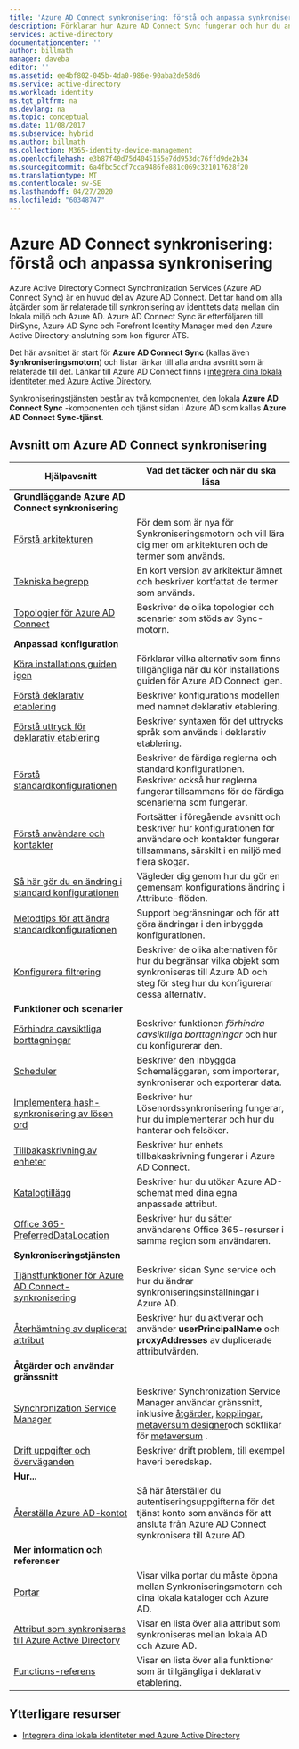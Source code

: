 ```yaml
---
title: 'Azure AD Connect synkronisering: förstå och anpassa synkronisering | Microsoft Docs'
description: Förklarar hur Azure AD Connect Sync fungerar och hur du anpassar.
services: active-directory
documentationcenter: ''
author: billmath
manager: daveba
editor: ''
ms.assetid: ee4bf802-045b-4da0-986e-90aba2de58d6
ms.service: active-directory
ms.workload: identity
ms.tgt_pltfrm: na
ms.devlang: na
ms.topic: conceptual
ms.date: 11/08/2017
ms.subservice: hybrid
ms.author: billmath
ms.collection: M365-identity-device-management
ms.openlocfilehash: e3b87f40d75d4045155e7dd953dc76ffd9de2b34
ms.sourcegitcommit: 6a4fbc5ccf7cca9486fe881c069c321017628f20
ms.translationtype: MT
ms.contentlocale: sv-SE
ms.lasthandoff: 04/27/2020
ms.locfileid: "60348747"
---
```

# <a name="azure-ad-connect-sync-understand-and-customize-synchronization"></a>Azure AD Connect synkronisering: förstå och anpassa synkronisering
Azure Active Directory Connect Synchronization Services (Azure AD Connect Sync) är en huvud del av Azure AD Connect. Det tar hand om alla åtgärder som är relaterade till synkronisering av identitets data mellan din lokala miljö och Azure AD. Azure AD Connect Sync är efterföljaren till DirSync, Azure AD Sync och Forefront Identity Manager med den Azure Active Directory-anslutning som kon figurer ATS.

Det här avsnittet är start för **Azure AD Connect Sync** (kallas även **Synkroniseringsmotorn**) och listar länkar till alla andra avsnitt som är relaterade till det. Länkar till Azure AD Connect finns i [integrera dina lokala identiteter med Azure Active Directory](whatis-hybrid-identity.md).

Synkroniseringstjänsten består av två komponenter, den lokala **Azure AD Connect Sync** -komponenten och tjänst sidan i Azure AD som kallas **Azure AD Connect Sync-tjänst**.

## <a name="azure-ad-connect-sync-topics"></a>Avsnitt om Azure AD Connect synkronisering
| Hjälpavsnitt | Vad det täcker och när du ska läsa |
| --- | --- |
| **Grundläggande Azure AD Connect synkronisering** | |
| [Förstå arkitekturen](concept-azure-ad-connect-sync-architecture.md) |För dem som är nya för Synkroniseringsmotorn och vill lära dig mer om arkitekturen och de termer som används. |
| [Tekniska begrepp](how-to-connect-sync-technical-concepts.md) |En kort version av arkitektur ämnet och beskriver kortfattat de termer som används. |
| [Topologier för Azure AD Connect](plan-connect-topologies.md) |Beskriver de olika topologier och scenarier som stöds av Sync-motorn. |
| **Anpassad konfiguration** | |
| [Köra installations guiden igen](how-to-connect-installation-wizard.md) |Förklarar vilka alternativ som finns tillgängliga när du kör installations guiden för Azure AD Connect igen. |
| [Förstå deklarativ etablering](concept-azure-ad-connect-sync-declarative-provisioning.md) |Beskriver konfigurations modellen med namnet deklarativ etablering. |
| [Förstå uttryck för deklarativ etablering](concept-azure-ad-connect-sync-declarative-provisioning-expressions.md) |Beskriver syntaxen för det uttrycks språk som används i deklarativ etablering. |
| [Förstå standardkonfigurationen](concept-azure-ad-connect-sync-default-configuration.md) |Beskriver de färdiga reglerna och standard konfigurationen. Beskriver också hur reglerna fungerar tillsammans för de färdiga scenarierna som fungerar. |
| [Förstå användare och kontakter](concept-azure-ad-connect-sync-user-and-contacts.md) |Fortsätter i föregående avsnitt och beskriver hur konfigurationen för användare och kontakter fungerar tillsammans, särskilt i en miljö med flera skogar. |
| [Så här gör du en ändring i standard konfigurationen](how-to-connect-sync-change-the-configuration.md) |Vägleder dig genom hur du gör en gemensam konfigurations ändring i Attribute-flöden. |
| [Metodtips för att ändra standardkonfigurationen](how-to-connect-sync-best-practices-changing-default-configuration.md) |Support begränsningar och för att göra ändringar i den inbyggda konfigurationen. |
| [Konfigurera filtrering](how-to-connect-sync-configure-filtering.md) |Beskriver de olika alternativen för hur du begränsar vilka objekt som synkroniseras till Azure AD och steg för steg hur du konfigurerar dessa alternativ. |
| **Funktioner och scenarier** | |
| [Förhindra oavsiktliga borttagningar](how-to-connect-sync-feature-prevent-accidental-deletes.md) |Beskriver funktionen *förhindra oavsiktliga borttagningar* och hur du konfigurerar den. |
| [Scheduler](how-to-connect-sync-feature-scheduler.md) |Beskriver den inbyggda Schemaläggaren, som importerar, synkroniserar och exporterar data. |
| [Implementera hash-synkronisering av lösen ord](how-to-connect-password-hash-synchronization.md) |Beskriver hur Lösenordssynkronisering fungerar, hur du implementerar och hur du hanterar och felsöker. |
| [Tillbakaskrivning av enheter](how-to-connect-device-writeback.md) |Beskriver hur enhets tillbakaskrivning fungerar i Azure AD Connect. |
| [Katalogtillägg](how-to-connect-sync-feature-directory-extensions.md) |Beskriver hur du utökar Azure AD-schemat med dina egna anpassade attribut. |
| [Office 365-PreferredDataLocation](how-to-connect-sync-feature-preferreddatalocation.md) |Beskriver hur du sätter användarens Office 365-resurser i samma region som användaren. |
| **Synkroniseringstjänsten** | |
| [Tjänstfunktioner för Azure AD Connect-synkronisering](how-to-connect-syncservice-features.md) |Beskriver sidan Sync service och hur du ändrar synkroniseringsinställningar i Azure AD. |
| [Återhämtning av duplicerat attribut](how-to-connect-syncservice-duplicate-attribute-resiliency.md) |Beskriver hur du aktiverar och använder **userPrincipalName** och **proxyAddresses** av duplicerade attributvärden. |
| **Åtgärder och användar gränssnitt** | |
| [Synchronization Service Manager](how-to-connect-sync-service-manager-ui.md) |Beskriver Synchronization Service Manager användar gränssnitt, inklusive [åtgärder](how-to-connect-sync-service-manager-ui-operations.md), [kopplingar](how-to-connect-sync-service-manager-ui-connectors.md), [metaversum designer](how-to-connect-sync-service-manager-ui-mvdesigner.md)och sökflikar för [metaversum](how-to-connect-sync-service-manager-ui-mvsearch.md) . |
| [Drift uppgifter och överväganden](how-to-connect-sync-operations.md) |Beskriver drift problem, till exempel haveri beredskap. |
| **Hur...** | |
| [Återställa Azure AD-kontot](how-to-connect-azureadaccount.md) |Så här återställer du autentiseringsuppgifterna för det tjänst konto som används för att ansluta från Azure AD Connect synkronisera till Azure AD. |
| **Mer information och referenser** | |
| [Portar](reference-connect-ports.md) |Visar vilka portar du måste öppna mellan Synkroniseringsmotorn och dina lokala kataloger och Azure AD. |
| [Attribut som synkroniseras till Azure Active Directory](reference-connect-sync-attributes-synchronized.md) |Visar en lista över alla attribut som synkroniseras mellan lokala AD och Azure AD. |
| [Functions-referens](reference-connect-sync-functions-reference.md) |Visar en lista över alla funktioner som är tillgängliga i deklarativ etablering. |

## <a name="additional-resources"></a>Ytterligare resurser
* [Integrera dina lokala identiteter med Azure Active Directory](whatis-hybrid-identity.md)
